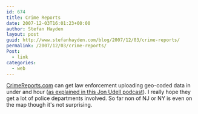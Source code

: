 ```yaml
---
id: 674
title: Crime Reports
date: 2007-12-03T16:01:23+00:00
author: Stefan Hayden
layout: post
guid: http://www.stefanhayden.com/blog/2007/12/03/crime-reports/
permalink: /2007/12/03/crime-reports/
Post:
  - link
categories:
  - web
---
```

<a href="http://crimereports.com/">CrimeReports.com</a> can get law enforcement uploading geo-coded data in under and hour (<a href="http://blog.jonudell.net/2007/12/03/a-conversation-with-greg-whisenant-about-crimereportscom/">as explained in this Jon Udell podcast</a>). I really hope they get a lot of police departments involved. So far non of NJ or NY is even on the map though it's not surprising.